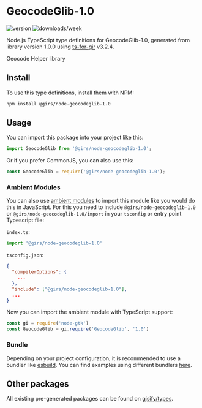 
# GeocodeGlib-1.0

![version](https://img.shields.io/npm/v/@girs/node-geocodeglib-1.0)
![downloads/week](https://img.shields.io/npm/dw/@girs/node-geocodeglib-1.0)


Node.js TypeScript type definitions for GeocodeGlib-1.0, generated from library version 1.0.0 using [ts-for-gir](https://github.com/gjsify/ts-for-gir) v3.2.4.

Geocode Helper library

## Install

To use this type definitions, install them with NPM:
```bash
npm install @girs/node-geocodeglib-1.0
```

## Usage

You can import this package into your project like this:
```ts
import GeocodeGlib from '@girs/node-geocodeglib-1.0';
```

Or if you prefer CommonJS, you can also use this:
```ts
const GeocodeGlib = require('@girs/node-geocodeglib-1.0');
```

### Ambient Modules

You can also use [ambient modules](https://github.com/gjsify/ts-for-gir/tree/main/packages/cli#ambient-modules) to import this module like you would do this in JavaScript.
For this you need to include `@girs/node-geocodeglib-1.0` or `@girs/node-geocodeglib-1.0/import` in your `tsconfig` or entry point Typescript file:

`index.ts`:
```ts
import '@girs/node-geocodeglib-1.0'
```

`tsconfig.json`:
```json
{
  "compilerOptions": {
    ...
  },
  "include": ["@girs/node-geocodeglib-1.0"],
  ...
}
```

Now you can import the ambient module with TypeScript support: 

```ts
const gi = require('node-gtk')
const GeocodeGlib = gi.require('GeocodeGlib', '1.0')
```


### Bundle

Depending on your project configuration, it is recommended to use a bundler like [esbuild](https://esbuild.github.io/). You can find examples using different bundlers [here](https://github.com/gjsify/ts-for-gir/tree/main/examples).

## Other packages

All existing pre-generated packages can be found on [gjsify/types](https://github.com/gjsify/types).

